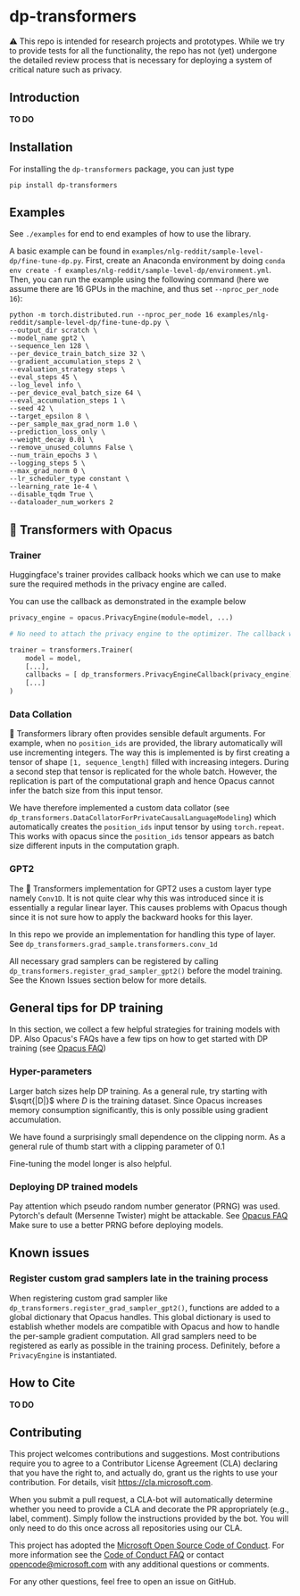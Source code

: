 # dp-transformers

:warning: This repo is intended for research projects and prototypes.
While we try to provide tests for all the functionality, the repo has not (yet) undergone the detailed review process that is necessary for deploying a system of critical nature such as privacy.

## Introduction 

**TO DO**

## Installation

For installing the `dp-transformers` package, you can just type

```
pip install dp-transformers
```

## Examples

See `./examples` for end to end examples of how to use the library.

A basic example can be found in `examples/nlg-reddit/sample-level-dp/fine-tune-dp.py`.
First, create an Anaconda environment by doing `conda env create -f examples/nlg-reddit/sample-level-dp/environment.yml`.
Then, you can run the example using the following command (here we assume there are 16 GPUs in the machine, and thus set `--nproc_per_node 16`):

```
python -m torch.distributed.run --nproc_per_node 16 examples/nlg-reddit/sample-level-dp/fine-tune-dp.py \
--output_dir scratch \
--model_name gpt2 \
--sequence_len 128 \
--per_device_train_batch_size 32 \
--gradient_accumulation_steps 2 \
--evaluation_strategy steps \
--eval_steps 45 \
--log_level info \
--per_device_eval_batch_size 64 \
--eval_accumulation_steps 1 \
--seed 42 \
--target_epsilon 8 \
--per_sample_max_grad_norm 1.0 \
--prediction_loss_only \
--weight_decay 0.01 \
--remove_unused_columns False \
--num_train_epochs 3 \
--logging_steps 5 \
--max_grad_norm 0 \
--lr_scheduler_type constant \
--learning_rate 1e-4 \
--disable_tqdm True \
--dataloader_num_workers 2
```

## 🤗 Transformers with Opacus

### Trainer

Huggingface's trainer provides callback hooks which we can use to make sure the required methods in the privacy engine are called.

You can use the callback as demonstrated in the example below

``` python
privacy_engine = opacus.PrivacyEngine(module=model, ...)

# No need to attach the privacy engine to the optimizer. The callback will automatically attach the optimizer.

trainer = transformers.Trainer(
    model = model,
    [...],
    callbacks = [ dp_transformers.PrivacyEngineCallback(privacy_engine)]  # <-- Add this line to make sure the privacy engine is used in the trainer
    [...]
)
```

### Data Collation

🤗 Transformers library often provides sensible default arguments.
For example, when no `position_ids` are provided, the library automatically will use incrementing integers.
The way this is implemented is by first creating a tensor of shape `[1, sequence_length]` filled with increasing integers.
During a second step that tensor is replicated for the whole batch.
However, the replication is part of the computational graph and hence Opacus cannot infer the batch size from this input tensor.

We have therefore implemented a custom data collator (see `dp_transformers.DataCollatorForPrivateCausalLanguageModeling`) which automatically creates the `position_ids` input tensor by using `torch.repeat`.
This works with opacus since the `position_ids` tensor appears as batch size different inputs in the computation graph.

### GPT2

The 🤗 Transformers implementation for GPT2 uses a custom layer type namely `Conv1D`.
It is not quite clear why this was introduced since it is essentially a regular linear layer.
This causes problems with Opacus though since it is not sure how to apply the backward hooks for this layer.

In this repo we provide an implementation for handling this type of layer.
See `dp_transformers.grad_sample.transformers.conv_1d`

All necessary grad samplers can be registered by calling `dp_transformers.register_grad_sampler_gpt2()` before the model training.
See the Known Issues section below for more details.

## General tips for DP training

In this section, we collect a few helpful strategies for training models with DP.
Also Opacus's FAQs have a few tips on how to get started with DP training (see [Opacus FAQ](https://opacus.ai/docs/faq))

### Hyper-parameters

Larger batch sizes help DP training.
As a general rule, try starting with $\sqrt{|D|}$ where $D$ is the training dataset.
Since Opacus increases memory consumption significantly, this is only possible using gradient accumulation.

We have found a surprisingly small dependence on the clipping norm.
As a general rule of thumb start with a clipping parameter of 0.1

Fine-tuning the model longer is also helpful.


### Deploying DP trained models

Pay attention which pseudo random number generator (PRNG) was used.
Pytorch's default (Mersenne Twister) might be attackable.
See [Opacus FAQ](https://opacus.ai/docs/faq#what-is-the-secure_rng-argument-in-privacyengine)
Make sure to use a better PRNG before deploying models.

## Known issues

### Register custom grad samplers late in the training process

When registering custom grad sampler like `dp_transformers.register_grad_sampler_gpt2()`, functions are added to a global dictionary that Opacus handles.
This global dictionary is used to establish whether models are compatible with Opacus and how to handle the per-sample gradient computation.
All grad samplers need to be registered as early as possible in the training process.
Definitely, before a `PrivacyEngine` is instantiated.

## How to Cite

**TO DO**

## Contributing

This project welcomes contributions and suggestions. Most contributions require you to
agree to a Contributor License Agreement (CLA) declaring that you have the right to,
and actually do, grant us the rights to use your contribution. For details, visit
https://cla.microsoft.com.

When you submit a pull request, a CLA-bot will automatically determine whether you need
to provide a CLA and decorate the PR appropriately (e.g., label, comment). Simply follow the
instructions provided by the bot. You will only need to do this once across all repositories using our CLA.

This project has adopted the [Microsoft Open Source Code of Conduct](https://opensource.microsoft.com/codeofconduct/).
For more information see the [Code of Conduct FAQ](https://opensource.microsoft.com/codeofconduct/faq/)
or contact [opencode@microsoft.com](mailto:opencode@microsoft.com) with any additional questions or comments.

For any other questions, feel free to open an issue on GitHub.
